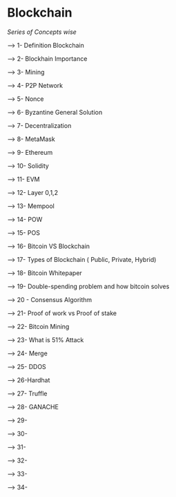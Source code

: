 # Blockchain
*Series of Concepts wise*

--> 1- Definition Blockchain

--> 2- Blockhain Importance

--> 3- Mining

--> 4- P2P Network

--> 5- Nonce

--> 6- Byzantine General Solution

--> 7- Decentralization

--> 8- MetaMask

--> 9- Ethereum

--> 10- Solidity

--> 11- EVM

--> 12- Layer 0,1,2

--> 13- Mempool

--> 14- POW

--> 15- POS

--> 16- Bitcoin VS Blockchain

--> 17- Types of Blockchain ( Public, Private, Hybrid)

-->  18- Bitcoin Whitepaper

--> 19-  Double-spending problem and how bitcoin solves 

--> 20 - Consensus Algorithm

--> 21- Proof of work vs Proof of stake

--> 22-  Bitcoin Mining 

--> 23- What is 51% Attack

--> 24- Merge

--> 25- DDOS

--> 26-Hardhat

--> 27- Truffle

--> 28- GANACHE

--> 29-

--> 30-

--> 31-

--> 32-

--> 33-

--> 34-


